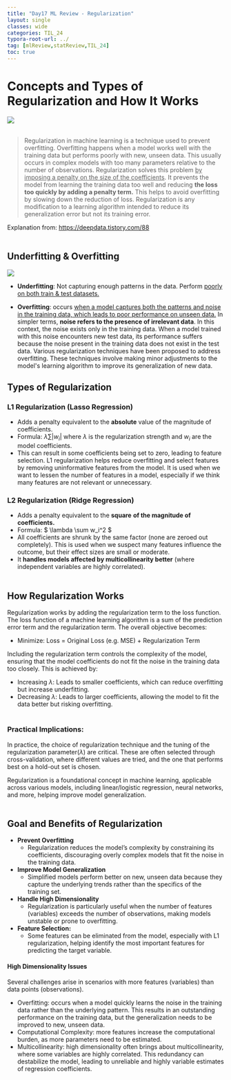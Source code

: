 ```yaml
---
title: "Day17 ML Review - Regularization"
layout: single
classes: wide
categories: TIL_24
typora-root-url: ../
tag: [mlReview,statReview,TIL_24]
toc: true 
---
```


# Concepts and Types of Regularization and How It Works

<img src="/blog/images/2024-06-06-TIL24_Day17 (copy)/C7923CD3-0060-448B-8B66-EAB650139961_1_105_c-7865625.jpeg"><br><br>

> Regularization in machine learning is a technique used to prevent overfitting. Overfitting happens when a model works well with the training data but performs poorly with new, unseen data. This usually occurs in complex models with too many parameters relative to the number of observations. Regularization solves this problem <u>by imposing a penalty on the size of the coefficients</u>. It prevents the model from learning the training data too well and reducing **the loss too quickly by adding a penalty term.** This helps to avoid overfitting by slowing down the reduction of loss. Regularization is any modification to a learning algorithm intended to reduce its generalization error but not its training error. 

Explanation from: https://deepdata.tistory.com/88<br><br>

## Underfitting & Overfitting

<img src="/blog/images/2024-06-06-TIL24_Day17 (copy)/image-20240608180009011.png">

- **Underfitting**: Not capturing enough patterns in the data. Perform <u>poorly on both train & test datasets.</u>

- **Overfitting**: occurs <u>when a model captures both the patterns and noise in the training data, which leads to poor performance on unseen data.</u> In simpler terms, **noise refers to the presence of irrelevant data**. In this context, the noise exists only in the training data. When a model trained with this noise encounters new test data, its performance suffers because the noise present in the training data does not exist in the test data. Various regularization techniques have been proposed to address overfitting. These techniques involve making minor adjustments to the model's learning algorithm to improve its generalization of new data.

  

## Types of Regularization

### **L1 Regularization (Lasso Regression)**

- Adds a penalty equivalent to the **absolute** value of the magnitude of coefficients.
- Formula: $\lambda \sum |w_i|$ where $\lambda$ is the regularization strength and
   $w_i$​ are the model coefficients.
- This can result in some coefficients being set to zero, leading to feature selection. L1 regularization helps reduce overfitting and select features by removing uninformative features from the model. It is used when we want to lessen the number of features in a model, especially if we think many features are not relevant or unnecessary.<br>



### **L2 Regularization (Ridge Regression)**

- Adds a penalty equivalent to the **square** **of the magnitude of coefficients.**
- Formula: $ \lambda \sum w_i^2 $
- All coefficients are shrunk by the same factor (none are zeroed out completely). This is used when we suspect many features influence the outcome, but their effect sizes are small or moderate.
- It **handles models affected by multicollinearity better** (where independent variables are highly correlated).<br><br>



## **How Regularization Works**

Regularization works by adding the regularization term to the loss function. The loss function of a machine learning algorithm is a sum of the prediction error term and the regularization term. The overall objective becomes:

- Minimize: Loss = Original Loss (e.g. MSE) + Regularization Term

Including the regularization term controls the complexity of the model, ensuring that the model coefficients do not fit the noise in the training data too closely. This is achieved by:

- Increasing $\lambda$: Leads to smaller coefficients, which can reduce overfitting but increase underfitting.
- Decreasing $\lambda$: Leads to larger coefficients, allowing the model to fit the data better but risking overfitting.<br><br>

### **Practical Implications:**

In practice, the choice of regularization technique and the tuning of the regularization parameter($\lambda$)  are critical. These are often selected through cross-validation, where different values are tried, and the one that performs best on a hold-out set is chosen.

Regularization is a foundational concept in machine learning, applicable across various models, including linear/logistic regression, neural networks, and more, helping improve model generalization.<br><br>



## Goal and Benefits of Regularization

- **Prevent Overfitting**
  - Regularization reduces the model’s complexity by constraining its coefficients, discouraging overly complex models that fit the noise in the training data.
- **Improve Model Generalization**
  - Simplified models perform better on new, unseen data because they capture the underlying trends rather than the specifics of the training set.
- **Handle High Dimensionality**
  - Regularization is particularly useful when the number of features (variables) exceeds the number of observations, making models unstable or prone to overfitting.
- **Feature Selection:** 
  - Some features can be eliminated from the model, especially with L1 regularization, helping identify the most important features for predicting the target variable.





#### High Dimensionality Issues

Several challenges arise in scenarios with more features (variables) than data points (observations).

- Overfitting: occurs when a model quickly learns the noise in the training data rather than the underlying pattern. This results in an outstanding performance on the training data, but the generalization needs to be improved to new, unseen data.
- Computational Complexity: more features increase the computational burden, as more parameters need to be estimated.
- Multicollinearity: high dimensionality often brings about multicollinearity, where some variables are highly correlated. This redundancy can destabilize the model, leading to unreliable and highly variable estimates of regression coefficients.
